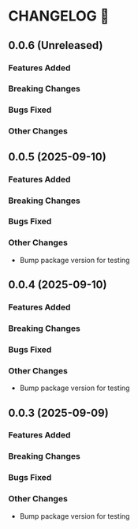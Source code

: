 # CHANGELOG 📝

## 0.0.6 (Unreleased)

### Features Added

### Breaking Changes

### Bugs Fixed

### Other Changes

## 0.0.5 (2025-09-10)

### Features Added

### Breaking Changes

### Bugs Fixed

### Other Changes

- Bump package version for testing

## 0.0.4 (2025-09-10)

### Features Added

### Breaking Changes

### Bugs Fixed

### Other Changes

- Bump package version for testing

## 0.0.3 (2025-09-09)

### Features Added

### Breaking Changes

### Bugs Fixed

### Other Changes

- Bump package version for testing

